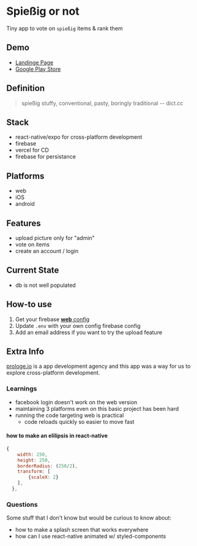 # Spießig or not

Tiny app to vote on `spießig` items & rank them

## Demo

- [Landinge Page](https://web.spiessigornot.com)
- [Google Play Store](https://play.google.com/store/apps/details?id=com.prologe.spiessigornot)

## Definition

> spießig
> stuffy, conventional, pasty, boringly traditional -- dict.cc

## Stack

- react-native/expo for cross-platform development
- firebase
- vercel for CD
- firebase for persistance

## Platforms

- web
- iOS
- android

## Features

- upload picture only for "admin"
- vote on items
- create an account / login

## Current State

- db is not well populated

## How-to use

1. Get your firebase [**web** config](https://support.google.com/firebase/answer/7015592?hl=en)
2. Update `.env` with your own config firebase config
3. Add an email address if you want to try the upload feature

## Extra Info

[prologe.io](https://prologe.io) is a app development agency and this app was a way for us to explore cross-platform development.

### Learnings

- facebook login doesn't work on the web version
- maintaining 3 platforms even on this basic project has been hard
- running the code targeting web is practical
  - code reloads quickly so easier to move fast




#### how to make an elilipsis in react-native

```js
{
    width: 250,
    height: 250,
    borderRadius: (250/2),
    transform: [
        {scaleX: 2}
    ],
  },
```

### Questions

Some stuff that I don't know but would be curious to know about:

* how to make a splash screen that works everywhere
* how can I use react-native animated w/ styled-components
